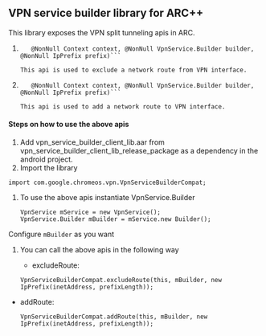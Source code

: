 ## VPN service builder library for ARC++
This library exposes the VPN split tunneling apis in ARC.

1. ``` public static void excludeRoute(
      @NonNull Context context, @NonNull VpnService.Builder builder, @NonNull IpPrefix prefix)```
      
   This api is used to exclude a network route from VPN interface.
   
2. ``` public static void addRoute(
      @NonNull Context context, @NonNull VpnService.Builder builder, @NonNull IpPrefix prefix)```

   This api is used to add a network route to VPN interface.

#### Steps on how to use the above apis
1. Add vpn_service_builder_client_lib.aar from vpn_service_builder_client_lib_release_package as a dependency in the android project.
1. Import the library

  ```
  import com.google.chromeos.vpn.VpnServiceBuilderCompat;
  ```
1. To use the above apis instantiate VpnService.Builder

    ```
    VpnService mService = new VpnService();
    VpnService.Builder mBuilder = mService.new Builder();
    ```
Configure ```mBuilder``` as you want
1. You can call the above apis in the following way
   * excludeRoute:

    ```
    VpnServiceBuilderCompat.excludeRoute(this, mBuilder, new IpPrefix(inetAddress, prefixLength));
    ```

  * addRoute:

    ```
    VpnServiceBuilderCompat.addRoute(this, mBuilder, new IpPrefix(inetAddress, prefixLength));
    ```
